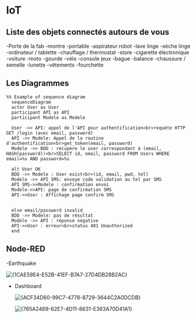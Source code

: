 # IoT
## Liste des objets connectés autours de vous
-Porte de la fab
-montre
-portable
-aspirateur robot
-lave linge
-sèche linge
-ordinateur / tablette
-chauffage / thermostat
-store
-cigarette électronique
-voiture
-moto
-gourde
-vélo
-console jeux
-bague
-balance
-chaussure / semelle
-lunette
-vêtements
-fourchette

## Les Diagrammes

```mermaid
%% Example of sequence diagram
  sequenceDiagram
  actor User as User
  participant API as API
  participant Modele as Modele

  User ->> API: appel de l'API pour authentification<br>requète HTTP GET /login (avec email, password)
  API ->> Modele: Appel de la routine d'authentification<br>get_token(email, password)
  Modele ->> BDD : récupère le user correspondant à (email, HASH(password))<br>SELECT id, email, password FROM Users WHERE email=%s AND password=%s

  alt User OK
  BDD ->> Modele : User exist<br>(id, email, pwd, tel)
  Modele ->> API SMS: envoye code validation au tel par SMS
  API SMS->>Modele : confirmation envoi
  Modele->>API: page de confirmation SMS
  API->>User : Affichage page confirm SMS


  else email/password invalid
  BDD ->> Modele: pas de résultat
  Modele ->> API : réponse négative
  API->>User : erreur<br>status 401 Unauthorized
  end
```
## Node-RED

-Earthquake

![{1CAE59E4-E52B-41EF-B7A7-27D4DB28B2AC}](https://github.com/user-attachments/assets/b9ae6915-d191-48aa-b914-d5f8b3afba9f)



- Dashboard

  ![{ACF34D60-99C7-4778-8729-3644C2A0DCDB}](https://github.com/user-attachments/assets/5da97db5-c14c-40d4-8d13-0ae033e74f1a)


  ![{765A2469-62E7-4D11-8631-E363A70D41A1}](https://github.com/user-attachments/assets/5be879c3-bbf3-4ed6-a012-f6206f0ce854)

  
